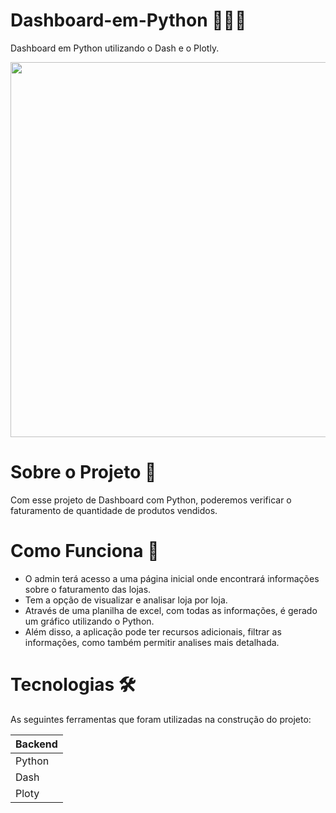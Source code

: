 # Dashboard-em-Python 👩🏻‍💻
Dashboard em Python utilizando o Dash e o Plotly.

<div>
<img src="assets/faturamentodaslojas" width="600px" />

# Sobre o Projeto 📑
Com esse projeto de Dashboard com Python, poderemos verificar o faturamento de quantidade de produtos vendidos.

# Como Funciona 🎯
<div>
  <ul>
    <li>O admin terá acesso a uma página inicial onde encontrará informações sobre o faturamento das lojas.
    <li>Tem a opção de visualizar e analisar loja por loja.
    <li>Através de uma planilha de excel, com todas as informações, é gerado um gráfico utilizando o Python. 
    <li>Além disso, a aplicação pode ter recursos adicionais, filtrar as informações, como também permitir analises mais detalhada.      
    </li>  
  </ul>
</div>

# Tecnologias 🛠️
As seguintes ferramentas que foram utilizadas na construção do projeto:
<table>
  <thead>
    <th>Backend</th>
  </thead>
  <tbody>
    <tr>
      <td>Python</td>
    </tr>
    <tr>
      <td>Dash</td>
    </tr>
    <tr>
      <td>Ploty</td>
    </tr>
  </tbody>
</table>
